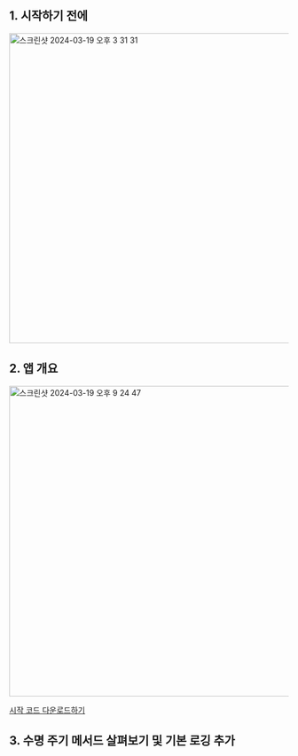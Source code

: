 
## 1. 시작하기 전에

<img width="559" alt="스크린샷 2024-03-19 오후 3 31 31" src="https://github.com/giyoungjang/kotlin-study/assets/126555597/fb32e479-92dc-4265-8f07-90e92a359ac6">

## 2. 앱 개요

<img width="560" alt="스크린샷 2024-03-19 오후 9 24 47" src="https://github.com/giyoungjang/kotlin-study/assets/126555597/578538c3-8e21-4b83-8d3a-9004c738a69d">

[시작 코드 다운로드하기](https://github.com/google-developer-training/basic-android-kotlin-compose-training-dessert-clicker/tree/starter)

## 3. 수명 주기 메서드 살펴보기 및 기본 로깅 추가
















